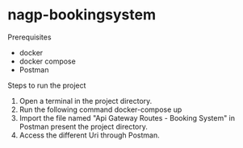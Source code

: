 # nagp-bookingsystem

Prerequisites
  - docker
  - docker compose
  - Postman
  
Steps to run the project

  1. Open a terminal in the project directory.
  2. Run the following command
     docker-compose up
  3. Import the file named "Api Gateway Routes - Booking System" in Postman present the project directory.
  4. Access the different Uri through Postman.
